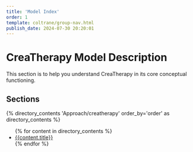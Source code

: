 ```yaml
---
title: 'Model Index'
order: 1
template: coltrane/group-nav.html
publish_date: 2024-07-30 20:20:01
---
```

# CreaTherapy Model Description

This section is to help you understand CreaTherapy in its core conceptual functioning.

## Sections
{% directory_contents 'Approach/creatherapy' order_by='order' as directory_contents %}
<ul>
{% for content in directory_contents %}
    <li><a href="/{{content.slug}}/">{{content.title}}</a></li>
    {% endfor %}
</ul>
